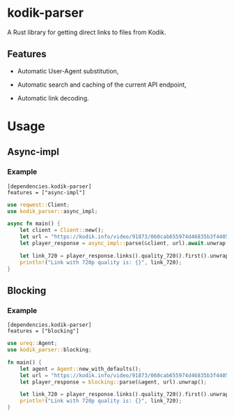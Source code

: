 # kodik-parser

A Rust library for getting direct links to files from Kodik. 

## Features

- Automatic User-Agent substitution,

- Automatic search and caching of the current API endpoint,

- Automatic link decoding.

# Usage
## Async-impl
### Example
```
[dependencies.kodik-parser]
features = ["async-impl"]
```

```rust
use reqwest::Client;
use kodik_parser::async_impl;

async fn main() {
    let client = Client::new();
    let url = "https://kodik.info/video/91873/060cab655974d46835b3f4405807acc2/720p";
    let player_response = async_impl::parse(&client, url).await.unwrap();

    let link_720 = player_response.links().quality_720().first().unwrap().src();
    println!("Link with 720p quality is: {}", link_720);
}
```

## Blocking
### Example
```
[dependencies.kodik-parser]
features = ["blocking"]
```

```rust
use ureq::Agent;
use kodik_parser::blocking;

fn main() {
    let agent = Agent::new_with_defaults();
    let url = "https://kodik.info/video/91873/060cab655974d46835b3f4405807acc2/720p";
    let player_response = blocking::parse(&agent, url).unwrap();

    let link_720 = player_response.links().quality_720().first().unwrap().src();
    println!("Link with 720p quality is: {}", link_720);
}
```